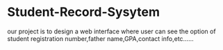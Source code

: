 # Student-Record-Sysytem
our project is to design a web interface where user can see the option of student registration number,father name,GPA,contact info,etc......
